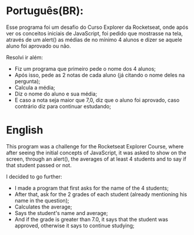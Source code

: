 # Português(BR):
Esse programa foi um desafio do Curso Explorer da Rocketseat, onde após ver os conceitos iniciais de JavaScript, foi pedido que mostrasse na tela, através de um alert() as médias de no mínimo 4 alunos e dizer se aquele aluno foi aprovado ou não.

Resolvi ir além: 
  - Fiz um programa que primeiro pede o nome dos 4 alunos;
  - Após isso, pede as 2 notas de cada aluno (já citando o nome deles na pergunta);
  - Calcula a média;
  - Diz o nome do aluno e sua média;
  - E caso a nota seja maior que 7,0, diz que o aluno foi aprovado, caso contrário diz para continuar estudando;

# English
This program was a challenge for the Rocketseat Explorer Course, where after seeing the initial concepts of JavaScript, it was asked to show on the screen, through an alert(), the averages of at least 4 students and to say if that student passed or not.

I decided to go further:
  - I made a program that first asks for the name of the 4 students;
  - After that, ask for the 2 grades of each student (already mentioning his name in the question);
  - Calculates the average;
  - Says the student's name and average;
  - And if the grade is greater than 7.0, it says that the student was approved, otherwise it says to continue studying;
